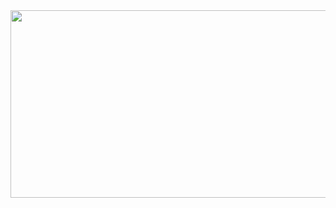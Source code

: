 <a href="https://github.com/devxb/gitanimals">
<img
  src="https://render.gitanimals.org/farms/ksiksit"
  width="600"
  height="300"
/>
</a>
